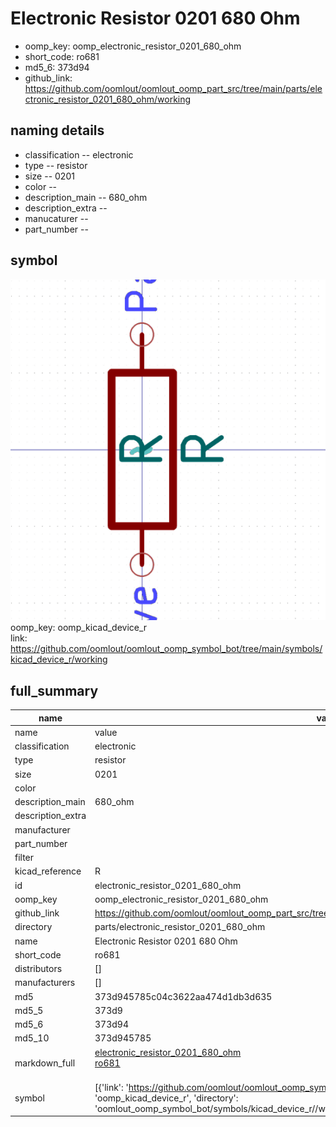 # Electronic Resistor 0201 680 Ohm

  
* oomp_key: oomp_electronic_resistor_0201_680_ohm 
* short_code: ro681
* md5_6: 373d94  
* github_link: https://github.com/oomlout/oomlout_oomp_part_src/tree/main/parts/electronic_resistor_0201_680_ohm/working  
## naming details
* classification -- electronic
* type -- resistor
* size -- 0201
* color -- 
* description_main -- 680_ohm
* description_extra -- 
* manucaturer -- 
* part_number -- 



## symbol

![](symbol/0/working/working_600.png)  
oomp_key: oomp_kicad_device_r  
link: https://github.com/oomlout/oomlout_oomp_symbol_bot/tree/main/symbols/kicad_device_r/working  


## full_summary
| name | value | 
| --- | --- | 
| name | value | 
| classification | electronic | 
| type | resistor | 
| size | 0201 | 
| color |  | 
| description_main | 680_ohm | 
| description_extra |  | 
| manufacturer |  | 
| part_number |  | 
| filter |  | 
| kicad_reference | R | 
| id | electronic_resistor_0201_680_ohm | 
| oomp_key | oomp_electronic_resistor_0201_680_ohm | 
| github_link | https://github.com/oomlout/oomlout_oomp_part_src/tree/main/parts/electronic_resistor_0201_680_ohm/working | 
| directory | parts/electronic_resistor_0201_680_ohm | 
| name | Electronic Resistor 0201 680 Ohm | 
| short_code | ro681 | 
| distributors | [] | 
| manufacturers | [] | 
| md5 | 373d945785c04c3622aa474d1db3d635 | 
| md5_5 | 373d9 | 
| md5_6 | 373d94 | 
| md5_10 | 373d945785 | 
| markdown_full | [electronic_resistor_0201_680_ohm](https://github.com/oomlout/oomlout_oomp_part_src/tree/main/parts/electronic_resistor_0201_680_ohm/working)<br>[ro681](https://github.com/oomlout/oomlout_oomp_part_src/tree/main/parts/electronic_resistor_0201_680_ohm/working)<br><br> | 
| symbol | [{'link': 'https://github.com/oomlout/oomlout_oomp_symbol_bot/tree/main/symbols/kicad_device_r', 'oomp_key': 'oomp_kicad_device_r', 'directory': 'oomlout_oomp_symbol_bot/symbols/kicad_device_r//working/working.kicad_sym'}] | 
